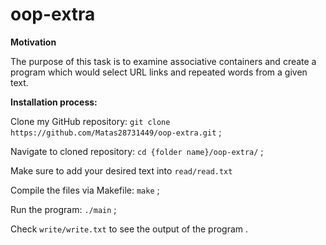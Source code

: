 # oop-extra

**Motivation**

The purpose of this task is to examine associative containers and create a program which would select URL links and repeated words from a given text.

**Installation process:**

Clone my GitHub repository: `git clone https://github.com/Matas28731449/oop-extra.git` ;

Navigate to cloned repository: `cd {folder name}/oop-extra/` ;

Make sure to add your desired text into `read/read.txt`

Compile the files via Makefile: `make` ;

Run the program: `./main` ;

Check `write/write.txt` to see the output of the program .